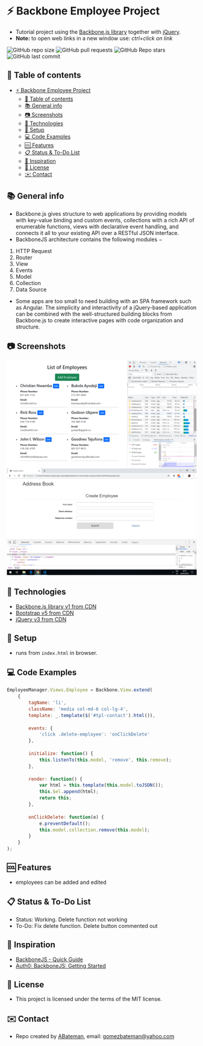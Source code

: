 # :zap: Backbone Employee Project

* Tutorial project using the [Backbone.js library](https://backbonejs.org/#) together with [jQuery](https://code.jquery.com/).
* **Note:** to open web links in a new window use: _ctrl+click on link_

![GitHub repo size](https://img.shields.io/github/repo-size/AndrewJBateman/backbone-employee-project?style=plastic)
![GitHub pull requests](https://img.shields.io/github/issues-pr/AndrewJBateman/backbone-employee-project?style=plastic)
![GitHub Repo stars](https://img.shields.io/github/stars/AndrewJBateman/backbone-employee-project?style=plastic)
![GitHub last commit](https://img.shields.io/github/last-commit/AndrewJBateman/backbone-employee-project?style=plastic)

## :page_facing_up: Table of contents

* [:zap: Backbone Employee Project](#zap-backbone-employee-project)
	* [:page_facing_up: Table of contents](#page_facing_up-table-of-contents)
	* [:books: General info](#books-general-info)
	* [:camera: Screenshots](#camera-screenshots)
	* [:signal_strength: Technologies](#signal_strength-technologies)
	* [:floppy_disk: Setup](#floppy_disk-setup)
	* [:computer: Code Examples](#computer-code-examples)
	* [:cool: Features](#cool-features)
	* [:clipboard: Status & To-Do List](#clipboard-status--to-do-list)
	* [:clap: Inspiration](#clap-inspiration)
	* [:file_folder: License](#file_folder-license)
	* [:envelope: Contact](#envelope-contact)

## :books: General info

* Backbone.js gives structure to web applications by providing models with key-value binding and custom events, collections with a rich API of enumerable functions, views with declarative event handling, and connects it all to your existing API over a RESTful JSON interface.
* BackboneJS architecture contains the following modules −

1. HTTP Request
2. Router
3. View
4. Events
5. Model
6. Collection
7. Data Source

* Some apps are too small to need building with an SPA framework such as Angular. The simplicity and interactivity of a jQuery-based application can be combined with the well-structured building blocks from Backbone.js to create interactive pages with code organization and structure.

## :camera: Screenshots

![Example screenshot](./img/list.png)
![Example screenshot](./img/employeeCreate.png)

## :signal_strength: Technologies

* [Backbone.js library v1 from CDN](https://backbonejs.org/#)
* [Bootstrap v5 from CDN](https://getbootstrap.com/)
* [jQuery v3 from CDN](https://code.jquery.com/)

## :floppy_disk: Setup

* runs from `index.html` in browser.

## :computer: Code Examples

```javascript
EmployeeManager.Views.Employee = Backbone.View.extend(
	{
		tagName: 'li',
		className: 'media col-md-6 col-lg-4',
		template: _.template($('#tpl-contact').html()),

		events: {
			'click .delete-employee': 'onClickDelete'
		},

		initialize: function() {
			this.listenTo(this.model, 'remove', this.remove);
		},

		render: function() {
			var html = this.template(this.model.toJSON());
			this.$el.append(html);
			return this;
		},

		onClickDelete: function(e) {
			e.preventDefault();
			this.model.collection.remove(this.model);
		}
	}
);

```

## :cool: Features

* employees can be added and edited

## :clipboard: Status & To-Do List

* Status: Working. Delete function not working
* To-Do: Fix delete function. Delete button commented out

## :clap: Inspiration

* [BackboneJS - Quick Guide](https://www.tutorialspoint.com/backbonejs/backbonejs_quick_guide.htm)
* [Auth0: BackboneJS: Getting Started](https://auth0.com/blog/backbonejs-getting-started/#Understanding-Key-Concepts-in-BackboneJS)

## :file_folder: License

* This project is licensed under the terms of the MIT license.

## :envelope: Contact

* Repo created by [ABateman](https://github.com/AndrewJBateman), email: gomezbateman@yahoo.com
